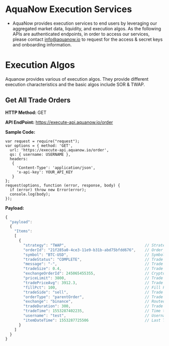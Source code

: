 # AquaNow Execution Services
* AquaNow provides execution services to end users by leveraging our aggregated market data, liquidity, and execution algos. As the following APIs are authenticated endpoints, in order to access our services, please contact info@aquanow.io to request for the access & secret keys and onboarding information. 

# Execution Algos
Aquanow provides various of execution algos. They provide different execution characteristics and the basic algos include SOR & TWAP. 

## Get All Trade Orders

**HTTP Method:** GET

**API EndPoint:** https://execute-api.aquanow.io/order

**Sample Code:**

```
var request = require("request");
var options = { method: 'GET',
  url: 'https://execute-api.aquanow.io/order',
  qs: { username: USERNAME },
  headers:
   {
     'Content-Type': 'application/json',
     'x-api-key': YOUR_API_KEY
   }
};
request(options, function (error, response, body) {
  if (error) throw new Error(error);
  console.log(body);
});
```

**Payload:**
```javascript
{
  "payload":
  {
    "Items":
    [
      {
        "strategy": "TWAP",                                   // Strategy Type
        "orderId": "21f285a0-4ce3-11e9-b31b-abd75bfdd676",    // Order ID
        "symbol": "BTC-USD",                                  // Symbol
        "tradeStatus": "COMPLETE",                            // Trade Status
        "message": "-",                                       // Trade Message
        "tradeSize": 0.4,                                     // Trade Size
        "exchangeOrderId": 245065455355,                      // Crypto Exchange Order Id
        "priceLimit": 3800,                                   // Trade Price Limit
        "tradePriceAvg": 3912.3,                              // Trade Price Average
        "fillPct": 100,                                       // Fill Percentage
        "tradeSide": "sell",                                  // Trade Side
        "orderType": "parentOrder",                           // Trade Order Type
        "exchange": "binance",                                // Routed Crypto Exchange
        "tradeDuration": 300,                                 // Trade Duration for the Strategy in seconds
        "tradeTime": 1553287402235,                           // Time that the Trade was placed (UTC)
        "username": "test",                                   // Username for this account
        "itemDateTime": 1553287725506                         // Last Trade Update (UTC)
      }
    ]
  }
}
```

 
